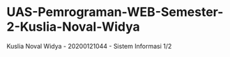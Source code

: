 # UAS-Pemrograman-WEB-Semester-2-Kuslia-Noval-Widya
Kuslia Noval Widya - 20200121044 - Sistem Informasi 1/2
